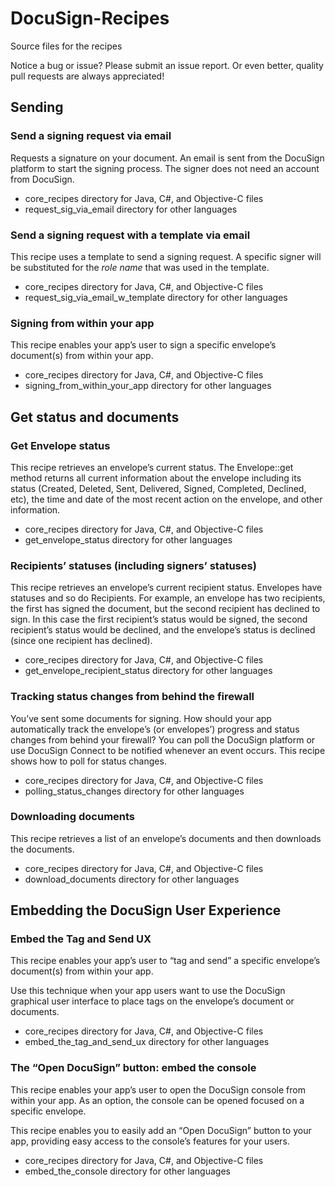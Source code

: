 # DocuSign-Recipes
Source files for the recipes

Notice a bug or issue? Please submit an issue report. Or even better, quality pull requests are always appreciated!

## Sending
### Send a signing request via email
Requests a signature on your document. An email is sent from the DocuSign platform to start the signing process. The signer does not need an account from DocuSign.

* core_recipes directory for Java, C#, and Objective-C files
* request_sig_via_email directory for other languages

### Send a signing request with a template via email
This recipe uses a template to send a signing request. A specific signer will be substituted for the *role name* that was used in the template.

* core_recipes directory for Java, C#, and Objective-C files
* request_sig_via_email_w_template directory for other languages

### Signing from within your app
This recipe enables your app’s user to sign a specific envelope’s document(s) from within your app.

* core_recipes directory for Java, C#, and Objective-C files
* signing_from_within_your_app directory for other languages

## Get status and documents
### Get Envelope status
This recipe retrieves an envelope’s current status. The Envelope::get method returns all current information about the envelope including its status (Created, Deleted, Sent, Delivered, Signed, Completed, Declined, etc), the time and date of the most recent action on the envelope, and other information.

* core_recipes directory for Java, C#, and Objective-C files
* get_envelope_status directory for other languages
### Recipients’ statuses (including signers’ statuses)
This recipe retrieves an envelope’s current recipient status. Envelopes have statuses and so do Recipients. For example, an envelope has two recipients, the first has signed the document, but the second recipient has declined to sign. In this case the first recipient’s status would be signed, the second recipient’s status would be declined, and the envelope’s status is declined (since one recipient has declined).

* core_recipes directory for Java, C#, and Objective-C files
* get_envelope_recipient_status directory for other languages
### Tracking status changes from behind the firewall
You’ve sent some documents for signing. How should your app automatically track the envelope’s (or envelopes’) progress and status changes from behind your firewall? You can poll the DocuSign platform or use DocuSign Connect to be notified whenever an event occurs. This recipe shows how to poll for status changes.

* core_recipes directory for Java, C#, and Objective-C files
* polling_status_changes directory for other languages
### Downloading documents
This recipe retrieves a list of an envelope’s documents and then downloads the documents.

* core_recipes directory for Java, C#, and Objective-C files
* download_documents directory for other languages

## Embedding the DocuSign User Experience
### Embed the Tag and Send UX
This recipe enables your app’s user to “tag and send” a specific envelope’s document(s) from within your app.

Use this technique when your app users want to use the DocuSign graphical user interface to place tags on the envelope’s document or documents.

* core_recipes directory for Java, C#, and Objective-C files
* embed_the_tag_and_send_ux directory for other languages
### The “Open DocuSign” button: embed the console
This recipe enables your app’s user to open the DocuSign console from within your app. As an option, the console can be opened focused on a specific envelope.

This recipe enables you to easily add an “Open DocuSign” button to your app, providing easy access to the console’s features for your users.

* core_recipes directory for Java, C#, and Objective-C files
* embed_the_console directory for other languages


